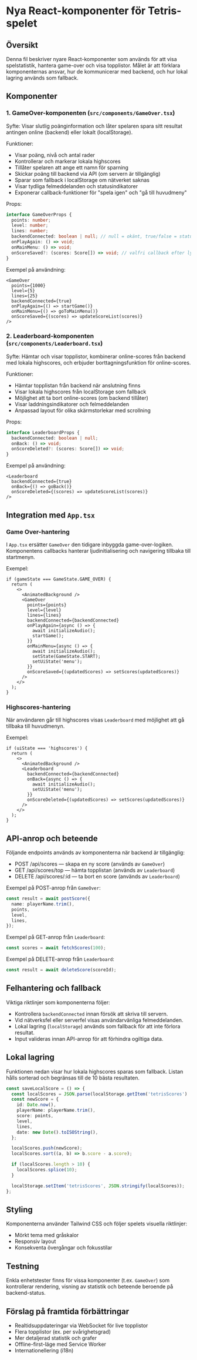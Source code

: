 # Nya React-komponenter för Tetris-spelet

<!-- Kommentar: Denna README förklarar komponenterna i frontend som integrerar mot backend-API:et. -->

## Översikt

Denna fil beskriver nyare React-komponenter som används för att visa spelstatistik, hantera game-over och visa topplistor. Målet är att förklara komponenternas ansvar, hur de kommunicerar med backend, och hur lokal lagring används som fallback.

<!-- Kommentar: Dela upp i komponentbeskrivningar, integrationsexempel, API-anrop och drift/validering. -->

## Komponenter

### 1. GameOver-komponenten (`src/components/GameOver.tsx`)

<!-- Kommentar: GameOver ansvarar för att presentera slutresultatet och erbjuda sparfunktionalitet. -->

Syfte: Visar slutlig poänginformation och låter spelaren spara sitt resultat antingen online (backend) eller lokalt (localStorage).

Funktioner:
- Visar poäng, nivå och antal rader
- Kontrollerar och markerar lokala highscores
- Tillåter spelaren att ange ett namn för sparning
- Skickar poäng till backend via API (om servern är tillgänglig)
- Sparar som fallback i localStorage om nätverket saknas
- Visar tydliga felmeddelanden och statusindikatorer
- Exponerar callback-funktioner för "spela igen" och "gå till huvudmeny"

Props:
```typescript
interface GameOverProps {
  points: number;
  level: number;
  lines: number;
  backendConnected: boolean | null; // null = okänt, true/false = status
  onPlayAgain: () => void;
  onMainMenu: () => void;
  onScoreSaved?: (scores: Score[]) => void; // valfri callback efter lyckad sparning
}
```

Exempel på användning:
```tsx
<GameOver
  points={1000}
  level={5}
  lines={25}
  backendConnected={true}
  onPlayAgain={() => startGame()}
  onMainMenu={() => goToMainMenu()}
  onScoreSaved={(scores) => updateScoreList(scores)}
/>
```

### 2. Leaderboard-komponenten (`src/components/Leaderboard.tsx`)

<!-- Kommentar: Leaderboard hämtar och visar både online- och lokala topplistor. -->

Syfte: Hämtar och visar topplistor, kombinerar online-scores från backend med lokala highscores, och erbjuder borttagningsfunktion för online-scores.

Funktioner:
- Hämtar topplistan från backend när anslutning finns
- Visar lokala highscores från localStorage som fallback
- Möjlighet att ta bort online-scores (om backend tillåter)
- Visar laddningsindikatorer och felmeddelanden
- Anpassad layout för olika skärmstorlekar med scrollning

Props:
```typescript
interface LeaderboardProps {
  backendConnected: boolean | null;
  onBack: () => void;
  onScoreDeleted?: (scores: Score[]) => void;
}
```

Exempel på användning:
```tsx
<Leaderboard
  backendConnected={true}
  onBack={() => goBack()}
  onScoreDeleted={(scores) => updateScoreList(scores)}
/>
```

## Integration med `App.tsx`

### Game Over-hantering

I `App.tsx` ersätter `GameOver` den tidigare inbyggda game-over-logiken. Komponentens callbacks hanterar ljudinitialisering och navigering tillbaka till startmenyn.

Exempel:
```tsx
if (gameState === GameState.GAME_OVER) {
  return (
    <>
      <AnimatedBackground />
      <GameOver
        points={points}
        level={level}
        lines={lines}
        backendConnected={backendConnected}
        onPlayAgain={async () => {
          await initializeAudio();
          startGame();
        }}
        onMainMenu={async () => {
          await initializeAudio();
          setState(GameState.START);
          setUiState('menu');
        }}
        onScoreSaved={(updatedScores) => setScores(updatedScores)}
      />
    </>
  );
}
```

### Highscores-hantering

När användaren går till highscores visas `Leaderboard` med möjlighet att gå tillbaka till huvudmenyn.

Exempel:
```tsx
if (uiState === 'highscores') {
  return (
    <>
      <AnimatedBackground />
      <Leaderboard
        backendConnected={backendConnected}
        onBack={async () => {
          await initializeAudio();
          setUiState('menu');
        }}
        onScoreDeleted={(updatedScores) => setScores(updatedScores)}
      />
    </>
  );
}
```

## API-anrop och beteende

Följande endpoints används av komponenterna när backend är tillgänglig:

- POST /api/scores — skapa en ny score (används av `GameOver`)
- GET /api/scores/top — hämta topplistan (används av `Leaderboard`)
- DELETE /api/scores/:id — ta bort en score (används av `Leaderboard`)

Exempel på POST-anrop från `GameOver`:
```typescript
const result = await postScore({
  name: playerName.trim(),
  points,
  level,
  lines,
});
```

Exempel på GET-anrop från `Leaderboard`:
```typescript
const scores = await fetchScores(100);
```

Exempel på DELETE-anrop från `Leaderboard`:
```typescript
const result = await deleteScore(scoreId);
```

<!-- Kommentar: Se `frontend/src/api.ts` för implementationsdetaljer kring dessa funktioner. -->

## Felhantering och fallback

Viktiga riktlinjer som komponenterna följer:

- Kontrollera `backendConnected` innan försök att skriva till servern.
- Vid nätverksfel eller serverfel visas användarvänliga felmeddelanden.
- Lokal lagring (`localStorage`) används som fallback för att inte förlora resultat.
- Input valideras innan API-anrop för att förhindra ogiltiga data.

## Lokal lagring

Funktionen nedan visar hur lokala highscores sparas som fallback. Listan hålls sorterad och begränsas till de 10 bästa resultaten.

```typescript
const saveLocalScore = () => {
  const localScores = JSON.parse(localStorage.getItem('tetrisScores') || '[]');
  const newScore = {
    id: Date.now(),
    playerName: playerName.trim(),
    score: points,
    level,
    lines,
    date: new Date().toISOString(),
  };

  localScores.push(newScore);
  localScores.sort((a, b) => b.score - a.score);

  if (localScores.length > 10) {
    localScores.splice(10);
  }

  localStorage.setItem('tetrisScores', JSON.stringify(localScores));
};
```

<!-- Kommentar: Använd samma dataformat både lokalt och för backend så att listor kan slås ihop enkelt. -->

## Styling

Komponenterna använder Tailwind CSS och följer spelets visuella riktlinjer:

- Mörkt tema med gråskalor
- Responsiv layout
- Konsekventa övergångar och fokusstilar

## Testning

Enkla enhetstester finns för vissa komponenter (t.ex. `GameOver`) som kontrollerar rendering, visning av statistik och beteende beroende på backend-status.

## Förslag på framtida förbättringar

- Realtidsuppdateringar via WebSocket för live topplistor
- Flera topplistor (ex. per svårighetsgrad)
- Mer detaljerad statistik och grafer
- Offline-first-läge med Service Worker
- Internationellering (i18n)

<!-- Kommentar: För större förbättringar skapa separata issue/PR och inkludera små tester för nya funktioner. -->
